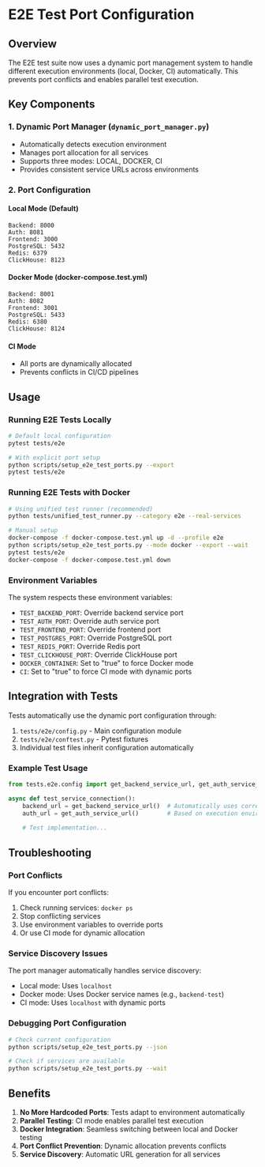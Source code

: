 # E2E Test Port Configuration

## Overview

The E2E test suite now uses a dynamic port management system to handle different execution environments (local, Docker, CI) automatically. This prevents port conflicts and enables parallel test execution.

## Key Components

### 1. Dynamic Port Manager (`dynamic_port_manager.py`)
- Automatically detects execution environment
- Manages port allocation for all services
- Supports three modes: LOCAL, DOCKER, CI
- Provides consistent service URLs across environments

### 2. Port Configuration

#### Local Mode (Default)
```
Backend: 8000
Auth: 8081
Frontend: 3000
PostgreSQL: 5432
Redis: 6379
ClickHouse: 8123
```

#### Docker Mode (docker-compose.test.yml)
```
Backend: 8001
Auth: 8082
Frontend: 3001
PostgreSQL: 5433
Redis: 6380
ClickHouse: 8124
```

#### CI Mode
- All ports are dynamically allocated
- Prevents conflicts in CI/CD pipelines

## Usage

### Running E2E Tests Locally
```bash
# Default local configuration
pytest tests/e2e

# With explicit port setup
python scripts/setup_e2e_test_ports.py --export
pytest tests/e2e
```

### Running E2E Tests with Docker
```bash
# Using unified test runner (recommended)
python tests/unified_test_runner.py --category e2e --real-services

# Manual setup
docker-compose -f docker-compose.test.yml up -d --profile e2e
python scripts/setup_e2e_test_ports.py --mode docker --export --wait
pytest tests/e2e
docker-compose -f docker-compose.test.yml down
```

### Environment Variables

The system respects these environment variables:
- `TEST_BACKEND_PORT`: Override backend service port
- `TEST_AUTH_PORT`: Override auth service port
- `TEST_FRONTEND_PORT`: Override frontend port
- `TEST_POSTGRES_PORT`: Override PostgreSQL port
- `TEST_REDIS_PORT`: Override Redis port
- `TEST_CLICKHOUSE_PORT`: Override ClickHouse port
- `DOCKER_CONTAINER`: Set to "true" to force Docker mode
- `CI`: Set to "true" to force CI mode with dynamic ports

## Integration with Tests

Tests automatically use the dynamic port configuration through:
1. `tests/e2e/config.py` - Main configuration module
2. `tests/e2e/conftest.py` - Pytest fixtures
3. Individual test files inherit configuration automatically

### Example Test Usage
```python
from tests.e2e.config import get_backend_service_url, get_auth_service_url

async def test_service_connection():
    backend_url = get_backend_service_url()  # Automatically uses correct port
    auth_url = get_auth_service_url()        # Based on execution environment
    
    # Test implementation...
```

## Troubleshooting

### Port Conflicts
If you encounter port conflicts:
1. Check running services: `docker ps`
2. Stop conflicting services
3. Use environment variables to override ports
4. Or use CI mode for dynamic allocation

### Service Discovery Issues
The port manager automatically handles service discovery:
- Local mode: Uses `localhost`
- Docker mode: Uses Docker service names (e.g., `backend-test`)
- CI mode: Uses `localhost` with dynamic ports

### Debugging Port Configuration
```bash
# Check current configuration
python scripts/setup_e2e_test_ports.py --json

# Check if services are available
python scripts/setup_e2e_test_ports.py --wait
```

## Benefits

1. **No More Hardcoded Ports**: Tests adapt to environment automatically
2. **Parallel Testing**: CI mode enables parallel test execution
3. **Docker Integration**: Seamless switching between local and Docker testing
4. **Port Conflict Prevention**: Dynamic allocation prevents conflicts
5. **Service Discovery**: Automatic URL generation for all services